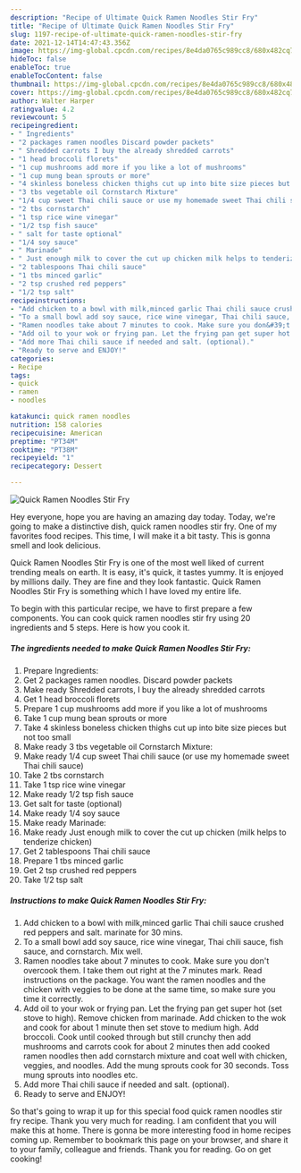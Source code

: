 ```yaml
---
description: "Recipe of Ultimate Quick Ramen Noodles Stir Fry"
title: "Recipe of Ultimate Quick Ramen Noodles Stir Fry"
slug: 1197-recipe-of-ultimate-quick-ramen-noodles-stir-fry
date: 2021-12-14T14:47:43.356Z
image: https://img-global.cpcdn.com/recipes/8e4da0765c989cc8/680x482cq70/quick-ramen-noodles-stir-fry-recipe-main-photo.jpg
hideToc: false
enableToc: true
enableTocContent: false
thumbnail: https://img-global.cpcdn.com/recipes/8e4da0765c989cc8/680x482cq70/quick-ramen-noodles-stir-fry-recipe-main-photo.jpg
cover: https://img-global.cpcdn.com/recipes/8e4da0765c989cc8/680x482cq70/quick-ramen-noodles-stir-fry-recipe-main-photo.jpg
author: Walter Harper
ratingvalue: 4.2
reviewcount: 5
recipeingredient:
- " Ingredients"
- "2 packages ramen noodles Discard powder packets"
- " Shredded carrots I buy the already shredded carrots"
- "1 head broccoli florets"
- "1 cup mushrooms add more if you like a lot of mushrooms"
- "1 cup mung bean sprouts or more"
- "4 skinless boneless chicken thighs cut up into bite size pieces but not too small"
- "3 tbs vegetable oil Cornstarch Mixture"
- "1/4 cup sweet Thai chili sauce or use my homemade sweet Thai chili sauce"
- "2 tbs cornstarch"
- "1 tsp rice wine vinegar"
- "1/2 tsp fish sauce"
- " salt for taste optional"
- "1/4 soy sauce"
- " Marinade"
- " Just enough milk to cover the cut up chicken milk helps to tenderize chicken"
- "2 tablespoons Thai chili sauce"
- "1 tbs minced garlic"
- "2 tsp crushed red peppers"
- "1/2 tsp salt"
recipeinstructions:
- "Add chicken to a bowl with milk,minced garlic Thai chili sauce crushed red peppers and salt. marinate for 30 mins."
- "To a small bowl add soy sauce, rice wine vinegar, Thai chili sauce, fish sauce, and cornstarch. Mix well."
- "Ramen noodles take about 7 minutes to cook. Make sure you don&#39;t overcook them. I take them out right at the 7 minutes mark. Read instructions on the package. You want the ramen noodles and the chicken with veggies to be done at the same time, so make sure you time it correctly."
- "Add oil to your wok or frying pan. Let the frying pan get super hot (set stove to high). Remove chicken from marinade. Add chicken to the wok and cook for about 1 minute then set stove to medium high. Add broccoli. Cook until cooked through but still crunchy then add mushrooms and carrots cook for about 2 minutes then add cooked ramen noodles then add cornstarch mixture and coat well with chicken, veggies, and noodles. Add the mung sprouts cook for 30 seconds. Toss mung sprouts into noodles etc."
- "Add more Thai chili sauce if needed and salt. (optional)."
- "Ready to serve and ENJOY!"
categories:
- Recipe
tags:
- quick
- ramen
- noodles

katakunci: quick ramen noodles 
nutrition: 158 calories
recipecuisine: American
preptime: "PT34M"
cooktime: "PT38M"
recipeyield: "1"
recipecategory: Dessert

---
```



![Quick Ramen Noodles Stir Fry](https://img-global.cpcdn.com/recipes/8e4da0765c989cc8/680x482cq70/quick-ramen-noodles-stir-fry-recipe-main-photo.jpg)

Hey everyone, hope you are having an amazing day today. Today, we're going to make a distinctive dish, quick ramen noodles stir fry. One of my favorites food recipes. This time, I will make it a bit tasty. This is gonna smell and look delicious.

Quick Ramen Noodles Stir Fry is one of the most well liked of current trending meals on earth. It is easy, it's quick, it tastes yummy. It is enjoyed by millions daily. They are fine and they look fantastic. Quick Ramen Noodles Stir Fry is something which I have loved my entire life.




To begin with this particular recipe, we have to first prepare a few components. You can cook quick ramen noodles stir fry using 20 ingredients and 5 steps. Here is how you cook it.

<!--inarticleads1-->

##### The ingredients needed to make Quick Ramen Noodles Stir Fry:

1. Prepare  Ingredients:
1. Get 2 packages ramen noodles. Discard powder packets
1. Make ready  Shredded carrots, I buy the already shredded carrots
1. Get 1 head broccoli florets
1. Prepare 1 cup mushrooms add more if you like a lot of mushrooms
1. Take 1 cup mung bean sprouts or more
1. Take 4 skinless boneless chicken thighs cut up into bite size pieces but not too small
1. Make ready 3 tbs vegetable oil Cornstarch Mixture:
1. Make ready 1/4 cup sweet Thai chili sauce (or use my homemade sweet Thai chili sauce)
1. Take 2 tbs cornstarch
1. Take 1 tsp rice wine vinegar
1. Make ready 1/2 tsp fish sauce
1. Get  salt for taste (optional)
1. Make ready 1/4 soy sauce
1. Make ready  Marinade:
1. Make ready  Just enough milk to cover the cut up chicken (milk helps to tenderize chicken)
1. Get 2 tablespoons Thai chili sauce
1. Prepare 1 tbs minced garlic
1. Get 2 tsp crushed red peppers
1. Take 1/2 tsp salt




<!--inarticleads2-->

##### Instructions to make Quick Ramen Noodles Stir Fry:

1. Add chicken to a bowl with milk,minced garlic Thai chili sauce crushed red peppers and salt. marinate for 30 mins.
1. To a small bowl add soy sauce, rice wine vinegar, Thai chili sauce, fish sauce, and cornstarch. Mix well.
1. Ramen noodles take about 7 minutes to cook. Make sure you don&#39;t overcook them. I take them out right at the 7 minutes mark. Read instructions on the package. You want the ramen noodles and the chicken with veggies to be done at the same time, so make sure you time it correctly.
1. Add oil to your wok or frying pan. Let the frying pan get super hot (set stove to high). Remove chicken from marinade. Add chicken to the wok and cook for about 1 minute then set stove to medium high. Add broccoli. Cook until cooked through but still crunchy then add mushrooms and carrots cook for about 2 minutes then add cooked ramen noodles then add cornstarch mixture and coat well with chicken, veggies, and noodles. Add the mung sprouts cook for 30 seconds. Toss mung sprouts into noodles etc.
1. Add more Thai chili sauce if needed and salt. (optional).
1. Ready to serve and ENJOY!



So that's going to wrap it up for this special food quick ramen noodles stir fry recipe. Thank you very much for reading. I am confident that you will make this at home. There is gonna be more interesting food in home recipes coming up. Remember to bookmark this page on your browser, and share it to your family, colleague and friends. Thank you for reading. Go on get cooking!
